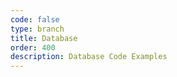 ```yaml
---
code: false
type: branch
title: Database
order: 400
description: Database Code Examples
---
```


<RedirectToFirstChild />
